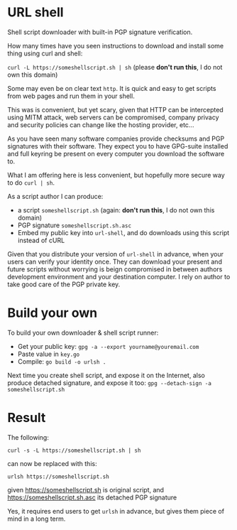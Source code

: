 # URL shell
Shell script downloader with built-in PGP signature verification.

How many times have you seen instructions to download and install some thing using curl and shell:

`curl -L https://someshellscript.sh | sh` 
(please **don't run this**, I do not own this domain)

Some may even be on clear text `http`.
It is quick and easy to get scripts from web pages and run them in your shell.

This was is convenient, but yet scary, given that HTTP can be intercepted using MITM attack, web servers can be compromised,
company privacy and security policies can change like the hosting provider, etc...

As you have seen many software companies provide checksums and PGP signatures with their software. They expect you to have GPG-suite installed and full keyring be present on every computer you download the software to.

What I am offering here is less convenient, but hopefully more secure way to do `curl | sh`.

As a script author I can produce:
* a script `someshellscript.sh` (again: **don't run this**, I do not own this domain)
* PGP signature `someshellscript.sh.asc`
* Embed my public key into `url-shell`, and do downloads using this script instead of cURL

Given that you distribute your version of `url-shell` in advance, when your users can verify your identity once. They can download your present and future scripts without worrying is beign compromised in between authors development environment and your destination computer. I rely on author to take good care of the PGP private key.

Build your own
==============

To build your own downloader & shell script runner:
* Get your public key:
    `gpg -a --export yourname@youremail.com`
* Paste value in `key.go`
* Compile: `go build -o urlsh .`

Next time you create shell script, and expose it on the Internet, also produce detached signature, and expose it too:
`gpg --detach-sign -a someshellscript.sh`


Result
======
The following:

`curl -s -L https://someshellscript.sh | sh`

can now be replaced with this:

`urlsh https://someshellscript.sh`

given https://someshellscript.sh is original script, and https://someshellscript.sh.asc its detached PGP signature

Yes, it requires end users to get `urlsh` in advance, but gives them piece of mind in a long term.